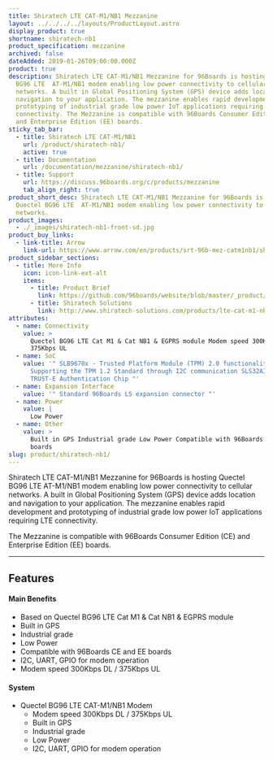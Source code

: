 ```yaml
---
title: Shiratech LTE CAT-M1/NB1 Mezzanine
layout: ../../../../layouts/ProductLayout.astro
display_product: true
shortname: shiratech-nb1
product_specification: mezzanine
archived: false
dateAdded: 2019-01-26T09:00:00.000Z
product: true
description: Shiratech LTE CAT-M1/NB1 Mezzanine for 96Boards is hosting Quectel
  BG96 LTE  AT-M1/NB1 modem enabling low power connectivity to cellular
  networks. A built in Global Positioning System (GPS) device adds location and
  navigation to your application. The mezzanine enables rapid development and
  prototyping of industrial grade low power IoT applications requiring LTE
  connectivity. The Mezzanine is compatible with 96Boards Consumer Edition (CE)
  and Enterprise Edition (EE) boards.
sticky_tab_bar:
  - title: Shiratech LTE CAT-M1/NB1
    url: /product/shiratech-nb1/
    active: true
  - title: Documentation
    url: /documentation/mezzanine/shiratech-nb1/
  - title: Support
    url: https://discuss.96boards.org/c/products/mezzanine
    tab_align_right: true
product_short_desc: Shiratech LTE CAT-M1/NB1 Mezzanine for 96Boards is hosting
  Quectel BG96 LTE  AT-M1/NB1 modem enabling low power connectivity to cellular
  networks.
product_images:
  - ./_images/shiratech-nb1-front-sd.jpg
product_buy_links:
  - link-title: Arrow
    link-url: https://www.arrow.com/en/products/srt-96b-mez-catm1nb1/shiratech
product_sidebar_sections:
  - title: More Info
    icon: icon-link-ext-alt
    items:
      - title: Product Brief
        link: https://github.com/96boards/website/blob/master/_product/mezzanine/shiratech-nb1/files/shiratech-brief-nb1.pdf
      - title: Shiratech Solutions
        link: http://www.shiratech-solutions.com/products/lte-cat-m1-nb1-mezzanine/
attributes:
  - name: Connectivity
    value: >
      Quectel BG96 LTE Cat M1 & Cat NB1 & EGPRS module Modem speed 300Kbps DL /
      375Kbps UL
  - name: SoC
    value: '" SLB9670x - Trusted Platform Module (TPM) 2.0 functionality SLB9645x -
      Supporting the TPM 1.2 Standard through I2C communication SLS32AIA020A
      TRUST-E Authentication Chip "'
  - name: Expansion Interface
    value: '" Standard 96Boards LS expansion connector "'
  - name: Power
    value: |
      Low Power
  - name: Other
    value: >
      Built in GPS Industrial grade Low Power Compatible with 96Boards CE and EE
      boards
slug: product/shiratech-nb1/
---
```

Shiratech LTE CAT-M1/NB1 Mezzanine for 96Boards is hosting Quectel BG96 LTE  AT-M1/NB1 modem enabling low power connectivity to cellular networks. A built in Global Positioning System (GPS) device adds location and navigation to your application. The mezzanine enables rapid development and prototyping of industrial grade low power IoT applications requiring LTE connectivity.

The Mezzanine is compatible with 96Boards Consumer Edition (CE) and Enterprise Edition (EE) boards.

***

## Features

#### Main Benefits

- Based on Quectel BG96 LTE Cat M1 & Cat NB1 & EGPRS module
- Built in GPS
- Industrial grade
- Low Power
- Compatible with 96Boards CE and EE boards
- I2C, UART, GPIO for modem operation
- Modem speed 300Kbps DL / 375Kbps UL

#### System

- Quectel BG96 LTE CAT-M1/NB1 Modem
   - Modem speed 300Kbps DL / 375Kbps UL
   - Built in GPS
   - Industrial grade
   - Low Power
   - I2C, UART, GPIO for modem operation
